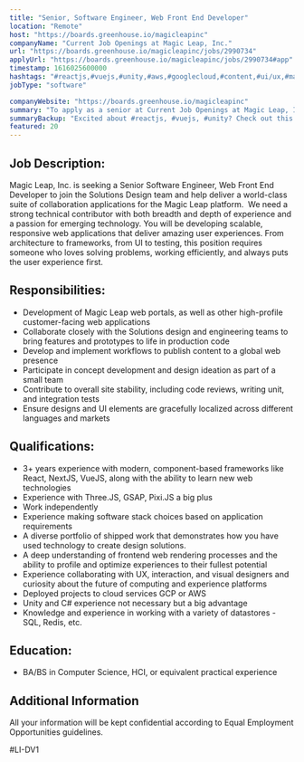 ```yaml
---
title: "Senior, Software Engineer, Web Front End Developer"
location: "Remote"
host: "https://boards.greenhouse.io/magicleapinc"
companyName: "Current Job Openings at Magic Leap, Inc."
url: "https://boards.greenhouse.io/magicleapinc/jobs/2990734"
applyUrl: "https://boards.greenhouse.io/magicleapinc/jobs/2990734#app"
timestamp: 1616025600000
hashtags: "#reactjs,#vuejs,#unity,#aws,#googlecloud,#content,#ui/ux,#marketing,#redis,#optimization"
jobType: "software"

companyWebsite: "https://boards.greenhouse.io/magicleapinc"
summary: "To apply as a senior at Current Job Openings at Magic Leap, Inc., you preferably need to have 3+ years experience with modern, component-based frameworks like React, NextJS, VueJS, along with the ability to learn new web technologies."
summaryBackup: "Excited about #reactjs, #vuejs, #unity? Check out this job post!"
featured: 20
---
```


## Job Description: 

Magic Leap, Inc. is seeking a Senior Software Engineer, Web Front End Developer to join the Solutions Design team and help deliver a world-class suite of collaboration applications for the Magic Leap platform.  We need a strong technical contributor with both breadth and depth of experience and a passion for emerging technology. You will be developing scalable, responsive web applications that deliver amazing user experiences. From architecture to frameworks, from UI to testing, this position requires someone who loves solving problems, working efficiently, and always puts the user experience first.

## Responsibilities:

*   Development of Magic Leap web portals, as well as other high-profile customer-facing web applications
*   Collaborate closely with the Solutions design and engineering teams to bring features and prototypes to life in production code
*   Develop and implement workflows to publish content to a global web presence
*   Participate in concept development and design ideation as part of a small team
*   Contribute to overall site stability, including code reviews, writing unit, and integration tests
*   Ensure designs and UI elements are gracefully localized across different languages and markets

## Qualifications:

*   3+ years experience with modern, component-based frameworks like React, NextJS, VueJS, along with the ability to learn new web technologies
*   Experience with Three.JS, GSAP, Pixi.JS a big plus
*   Work independently 
*   Experience making software stack choices based on application requirements
*   A diverse portfolio of shipped work that demonstrates how you have used technology to create design solutions.
*   A deep understanding of frontend web rendering processes and the ability to profile and optimize experiences to their fullest potential
*   Experience collaborating with UX, interaction, and visual designers and curiosity about the future of computing and experience platforms
*   Deployed projects to cloud services GCP or AWS
*   Unity and C# experience not necessary but a big advantage
*   Knowledge and experience in working with a variety of datastores - SQL, Redis, etc.

## Education:

*   BA/BS in Computer Science, HCI, or equivalent practical experience

## Additional Information

All your information will be kept confidential according to Equal Employment Opportunities guidelines.

#LI-DV1
